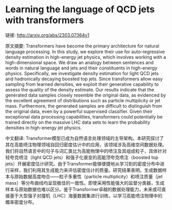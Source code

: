 # Learning the language of QCD jets with transformers

链接: http://arxiv.org/abs/2303.07364v1

原文摘要:
Transformers have become the primary architecture for natural language
processing. In this study, we explore their use for auto-regressive density
estimation in high-energy jet physics, which involves working with a
high-dimensional space. We draw an analogy between sentences and words in
natural language and jets and their constituents in high-energy physics.
Specifically, we investigate density estimation for light QCD jets and
hadronically decaying boosted top jets. Since transformers allow easy sampling
from learned densities, we exploit their generative capability to assess the
quality of the density estimate. Our results indicate that the generated data
samples closely resemble the original data, as evidenced by the excellent
agreement of distributions such as particle multiplicity or jet mass.
Furthermore, the generated samples are difficult to distinguish from the
original data, even by a powerful supervised classifier. Given their
exceptional data processing capabilities, transformers could potentially be
trained directly on the massive LHC data sets to learn the probability
densities in high-energy jet physics.

中文翻译:
Transformer模型已成为自然语言处理领域的主导架构。本研究探讨了其在高能喷注物理领域自回归密度估计中的应用，该领域涉及高维空间数据处理。我们将自然语言中的句子与词汇类比为高能物理中的喷注及其组成粒子，具体针对轻夸克喷注（light QCD jets）和强子化衰变的高能顶夸克喷注（boosted top jets）开展密度估计研究。由于Transformer能够便捷地从学习到的密度分布中进行采样，我们利用其生成能力来评估密度估计的质量。研究结果表明，生成数据样本与原始数据高度吻合——粒子多重性（particle multiplicity）和喷注质量（jet mass）等分布曲线均呈现极佳的一致性。即使采用性能强大的监督分类器，生成样本与原始数据也难以区分。鉴于Transformer卓越的数据处理能力，未来或可直接基于大型强子对撞机（LHC）海量数据集进行训练，以学习高能喷注物理中的概率密度分布。


